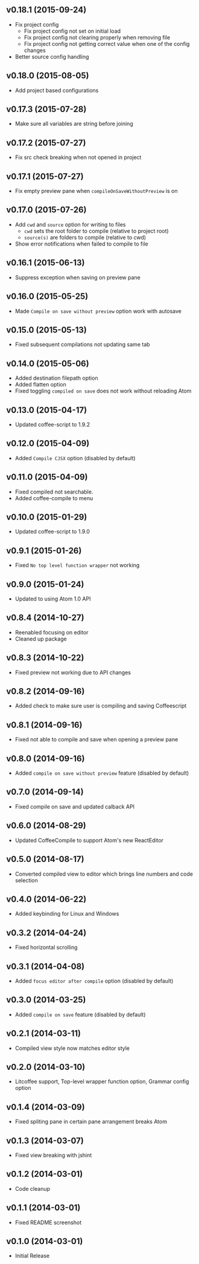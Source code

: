 ## v0.18.1 (2015-09-24)
- Fix project config
  - Fix project config not set on initial load
  - Fix project config not clearing properly when removing file
  - Fix project config not getting correct value when one of the config changes
- Better source config handling

## v0.18.0 (2015-08-05)
- Add project based configurations

## v0.17.3 (2015-07-28)
- Make sure all variables are string before joining

## v0.17.2 (2015-07-27)
- Fix src check breaking when not opened in project

## v0.17.1 (2015-07-27)
- Fix empty preview pane when `compileOnSaveWithoutPreview` is on

## v0.17.0 (2015-07-26)
- Add `cwd` and `source` option for writing to files
  - `cwd` sets the root folder to compile (relative to project root)
  - `source(s)` are folders to compile (relative to cwd)
- Show error notifications when failed to compile to file

## v0.16.1 (2015-06-13)
- Suppress exception when saving on preview pane

## v0.16.0 (2015-05-25)
- Made `Compile on save without preview` option work with autosave

## v0.15.0 (2015-05-13)
- Fixed subsequent compilations not updating same tab

## v0.14.0 (2015-05-06)
- Added destination filepath option
- Added flatten option
- Fixed toggling `compiled on save` does not work without reloading Atom

## v0.13.0 (2015-04-17)
- Updated coffee-script to 1.9.2

## v0.12.0 (2015-04-09)
- Added `Compile CJSX` option (disabled by default)

## v0.11.0 (2015-04-09)
- Fixed compiled not searchable.
- Added coffee-compile to menu

## v0.10.0 (2015-01-29)
- Updated coffee-script to 1.9.0

## v0.9.1 (2015-01-26)
- Fixed `No top level function wrapper` not working

## v0.9.0 (2015-01-24)
- Updated to using Atom 1.0 API

## v0.8.4 (2014-10-27)
- Reenabled focusing on editor
- Cleaned up package

## v0.8.3 (2014-10-22)
- Fixed preview not working due to API changes

## v0.8.2 (2014-09-16)
- Added check to make sure user is compiling and saving Coffeescript

## v0.8.1 (2014-09-16)
- Fixed not able to compile and save when opening a preview pane

## v0.8.0 (2014-09-16)
- Added `compile on save without preview` feature (disabled by default)

## v0.7.0 (2014-09-14)
- Fixed compile on save and updated calback API

## v0.6.0 (2014-08-29)
- Updated CoffeeCompile to support Atom's new ReactEditor

## v0.5.0 (2014-08-17)
- Converted compiled view to editor which brings line numbers and code selection

## v0.4.0 (2014-06-22)
- Added keybinding for Linux and Windows

## v0.3.2 (2014-04-24)
- Fixed horizontal scrolling

## v0.3.1 (2014-04-08)
- Added `focus editor after compile` option (disabled by default)

## v0.3.0 (2014-03-25)
- Added `compile on save` feature (disabled by default)

## v0.2.1 (2014-03-11)
- Compiled view style now matches editor style

## v0.2.0 (2014-03-10)
- Litcoffee support, Top-level wrapper function option, Grammar config option

## v0.1.4 (2014-03-09)
- Fixed spliting pane in certain pane arrangement breaks Atom

## v0.1.3 (2014-03-07)
- Fixed view breaking with jshint

## v0.1.2 (2014-03-01)
- Code cleanup

## v0.1.1 (2014-03-01)
- Fixed README screenshot

## v0.1.0 (2014-03-01)
- Initial Release
